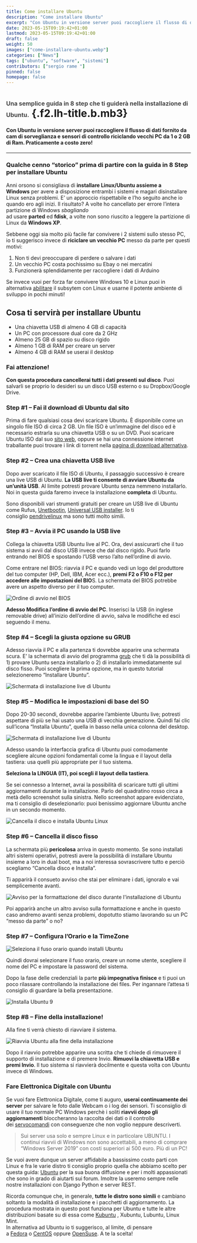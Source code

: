 ```yaml
---
title: Come installare Ubuntu
description: "Come installare Ubuntu"
excerpt: "Con Ubuntu in versione server puoi raccogliere il flusso di dati fornito da cam di sorveglianza e sensori di controllo riciclando vecchi PC da 1 o 2 GB di Ram. Praticamente a costo zero..."
date: 2023-05-15T09:19:42+01:00
lastmod: 2023-05-15T09:19:42+01:00
draft: false
weight: 50
images: ["come-installare-ubuntu.webp"]
categories: ["News"]
tags: ["ubuntu", "software", "sistemi"]
contributors: ["sergio rame "]
pinned: false
homepage: false
---
```

# <span style="font-size: 1rem; color: #464646;">Una semplice guida in 8 step che ti guiderà nella installazione di Ubuntu.</span> {.f2.lh-title.b.mb3}

<div class="cms mw6">
  <h4 id="con-ubuntu-in-versione-server-puoi-raccogliere-il-flusso-di-dati-fornito-da-cam-di-sorveglianza-e-sensori-di-controllo-riciclando-vecchi-pc-da-1-o-2-gb-di-ram-praticamente-a-costo-zero">
    Con Ubuntu in versione server puoi raccogliere il flusso di dati fornito da cam di sorveglianza e sensori di controllo riciclando vecchi PC da 1 o 2 GB di Ram. Praticamente a costo zero!
  </h4>
  
  <hr />
  
  <h3 id="qualche-cenno-storico-prima-di-partire-con-la-guida-in-8-step-per-installare-ubuntu">
    Qualche cenno “storico” prima di partire con la guida in 8 Step per installare Ubuntu
  </h3>
  
  <p>
    Anni orsono si consigliava di <strong>installare Linux/Ubuntu assieme a Windows</strong> per avere a disposizione entrambi i sistemi e magari disinstallare Linux senza problemi. E’ un approccio rispettabile e l’ho seguito anche io quando ero agli inizi. Il risultato? A volte ho cancellato per errore l’intera partizione di Windows <em>sbagliando</em><br /> ad usare <strong>parted</strong> ed <strong>fdisk</strong>, a volte non sono riuscito a leggere la partizione di Linux da <strong>Windows XP</strong>.
  </p>
  
  <p>
    Sebbene oggi sia molto più facile far convivere i 2 sistemi sullo stesso PC, io ti suggerisco invece di <strong>riciclare un vecchio PC</strong> messo da parte per questi motivi:
  </p>
  
  <ol>
    <li>
      Non ti devi preoccupare di perdere o salvare i dati
    </li>
    <li>
      Un vecchio PC costa pochissimo su Ebay o nei mercatini
    </li>
    <li>
      Funzionerà splendidamente per raccogliere i dati di Arduino
    </li>
  </ol>
  
  <p>
    Se invece vuoi per forza far convivere Windows 10 e Linux puoi in alternativa <a href="https://docs.microsoft.com/en-us/windows/wsl/install-win10">abilitare</a> il subsytem con Linux e usarne il potente ambiente di sviluppo in pochi minuti!
  </p>
  
  <h2 id="cosa-ti-servirà-per-installare-ubuntu">
    Cosa ti servirà per installare Ubuntu
  </h2>
  
  <ul>
    <li>
      Una chiavetta USB di almeno 4 GB di capacità
    </li>
    <li>
      Un PC con processore dual core da 2 GHz
    </li>
    <li>
      Almeno 25 GB di spazio su disco rigido
    </li>
    <li>
      Almeno 1 GB di RAM per creare un server
    </li>
    <li>
      Almeno 4 GB di RAM se userai il desktop
    </li>
  </ul>
  
  <h3 id="fai-attenzione">
    Fai attenzione!
  </h3>
  
  <p>
    <strong>Con questa procedura cancellerai tutti i dati presenti sul disco</strong>. Puoi salvarli se proprio lo desideri su un disco USB esterno o su Dropbox/Google Drive.
  </p>
  
  <h3 id="step-1-fai-il-download-di-ubuntu-dal-sito">
    Step #1 &#8211; Fai il download di Ubuntu dal sito
  </h3>
  
  <p>
    Prima di fare qualsiasi cosa devi scaricare Ubuntu. È disponibile come un singolo file ISO di circa 2 GB. Un file ISO è un’immagine del disco ed è necessario estrarla su una chiavetta USB o su un DVD. Puoi scaricare Ubuntu ISO dal suo <a href="https://ubuntu.com/download/desktop">sito web</a>, oppure se hai una connessione internet traballante puoi trovare i link di torrent nella <a href="https://ubuntu.com/download/alternative-downloads">pagina di download alternativa</a>.
  </p>
  
  <h3 id="step-2-crea-una-chiavetta-usb-live">
    Step #2 &#8211; Crea una <strong>chiavetta USB live</strong>
  </h3>
  
  <p>
    Dopo aver scaricato il file ISO di Ubuntu, il passaggio successivo è creare una live USB di Ubuntu. <strong>La USB live ti consente di avviare Ubuntu da un’unità USB</strong>. Al limite potresti provare Ubuntu senza nemmeno installarlo. Noi in questa guida faremo invece la installazione <strong>completa</strong> di Ubuntu.
  </p>
  
  <p>
    Sono disponibili vari strumenti gratuiti per creare un USB live di Ubuntu come Rufus, <a href="https://unetbootin.github.io/">Unetbootin</a>, <a href="https://www.pendrivelinux.com/universal-usb-installer-easy-as-1-2-3/">Universal USB installer</a>. Io ti consiglio <a href="https://www.pendrivelinux.com/category/new-usb-linux-tutorials/">pendrivelinux</a> ma sono tutti molto simili.
  </p>
  
  <h3 id="step-3-avvia-il-pc-usando-la-usb-live">
    Step #3 &#8211; Avvia il PC usando la USB live
  </h3>
  
  <p>
    Collega la chiavetta USB Ubuntu live al PC. Ora, devi assicurarti che il tuo sistema si avvii dal disco USB invece che dal disco rigido. Puoi farlo entrando nel BIOS e spostando l’USB verso l’alto nell’ordine di avvio.
  </p>
  
  <p>
    Come entrare nel BIOS: riavvia il PC e quando vedi un logo del produttore del tuo computer (HP, Dell, IBM, Acer ecc.), <strong>premi F2 o F10 o F12 per accedere alle impostazioni del BIO</strong>S. La schermata del BIOS potrebbe avere un aspetto diverso per il tuo computer.
  </p>
  
  <p>
    <img decoding="async" src="https://res.cloudinary.com/sebadima/image/upload/v1602690764/001/boot_order-BIOS_tbvs1r.jpg" alt="Ordine di avvio nel BIOS" />
  </p>
  
  <p>
    <strong>Adesso Modifica l’ordine di avvio del PC</strong>. Inserisci la USB (in inglese removable drive) all’inizio dell’ordine di avvio, salva le modifiche ed esci seguendo il menu.
  </p>
  
  <h3 id="step-4-scegli-la-giusta-opzione-su-grub">
    Step #4 &#8211; Scegli la giusta opzione su GRUB
  </h3>
  
  <p>
    Adesso riavvia il PC e alla partenza ti dovrebbe apparire una schermata scura. E’ la schermata di avvio del programma <a href="https://wiki.ubuntu-it.org/AmministrazioneSistema/Grub">grub</a> che ti dà la possibilità di 1) provare Ubuntu senza installarlo o 2) di installarlo immediatamente sul disco fisso. Puoi scegliere la prima opzione, ma in questo tutorial selezioneremo “Installare Ubuntu”.
  </p>
  
  <p>
    <img decoding="async" src="https://res.cloudinary.com/sebadima/image/upload/v1602690772/001/ubuntu_live_install_screen_wzqugq.jpg" alt="Schermata di installazione live di Ubuntu" />
  </p>
  
  <h3 id="step-5-modifica-le-impostazioni-di-base-del-so">
    Step #5 &#8211; Modifica le impostazioni di base del SO
  </h3>
  
  <p>
    Dopo 20-30 secondi, dovrebbe apparire l’ambiente Ubuntu live; potresti aspettare di più se hai usato una USB di vecchia generazione. Quindi fai clic sull’icona “Installa Ubuntu”, quella in basso nella unica colonna del desktop.
  </p>
  
  <p>
    <img decoding="async" src="https://res.cloudinary.com/sebadima/image/upload/v1602783971/001/Desktop-Ubuntu-Live_fb53ji.jpg" alt="Schermata di installazione live di Ubuntu" />

<br /> 

Adesso usando la interfaccia grafica di Ubuntu puoi comodamente scegliere alcune opzioni fondamentali come la lingua e il layout della tastiera: usa quelli più appropriate per il tuo sistema.
  </p>
  
  <p>
    <strong>Seleziona la LINGUA (IT), poi scegli il layout della tastiera</strong>.
  </p>
  
  <p>
    Se sei connesso a Internet, avrai la possibilità di scaricare tutti gli ultimi aggiornamenti durante la installazione. Parlo del quadratino rosso circa a metà dello screenshot sulla sinistra. Nello screenshot appare evidenziato, ma ti consiglio di deselezionarlo: puoi benissimo aggiornare Ubuntu anche in un secondo momento.
  </p>
  
  <p>
    <img decoding="async" src="https://res.cloudinary.com/sebadima/image/upload/v1602690801/001/install_ubuntu_4_wdk85u.jpg" alt="Cancella il disco e installa Ubuntu Linux" />
  </p>
  
  <h3 id="step-6-cancella-il-disco-fisso">
    Step #6 &#8211; Cancella il disco fisso
  </h3>
  
  <p>
    La schermata più <strong>pericolosa</strong> arriva in questo momento. Se sono installati altri sistemi operativi, potresti avere la possibilità di installare Ubuntu insieme a loro in dual boot, ma a noi interessa sovrascrivere tutto e perciò scegliamo “Cancella disco e Installa”.
  </p>
  
  <p>
    Ti apparirà il consueto avviso che stai per eliminare i dati, ignoralo e vai semplicemente avanti.
  </p>
  
  <p>
    <img decoding="async" src="https://i1.wp.com/itsfoss.com/wp-content/uploads/2020/01/install_ubuntu_5.jpg?resize=800%2C471&ssl=1" alt="Avviso per la formattazione del disco durante l'installazione di Ubuntu" />
  </p>
  
  <p>
    Poi apparirà anche un altro avviso sulla formattazione e anche in questo caso andremo avanti senza problemi, dopotutto stiamo lavorando su un PC “messo da parte” o no?
  </p>
  
  <h3 id="step-7-configura-l-orario-e-la-timezone">
    Step #7 &#8211; Configura l’Orario e la TimeZone
  </h3>
  
  <p>
    <img decoding="async" src="https://res.cloudinary.com/sebadima/image/upload/v1603296292/001/installazione-ubuntu-pc-4_eejths.jpg" alt="Seleziona il fuso orario quando installi Ubuntu" />
  </p>
  
  <p>
    Quindi dovrai selezionare il fuso orario, creare un nome utente, scegliere il nome del PC e impostare la password del sistema.
  </p>
  
  <p>
    Dopo la fase delle credenziali la parte <strong>più impegnativa finisce</strong> e ti puoi un poco rilassare controllando la installazione dei files. Per ingannare l’attesa ti consiglio di guardare la bella presentazione.
  </p>
  
  <p>
    <img decoding="async" src="https://res.cloudinary.com/sebadima/image/upload/v1603296319/001/installazione-ubuntu-pc-6-bis_zixnmi.jpg" alt="Installa Ubuntu 9" />
  </p>
  
  <h3 id="step-8-fine-della-installazione">
    Step #8 &#8211; Fine della installazione!
  </h3>
  
  <p>
    Alla fine ti verrà chiesto di riavviare il sistema.
  </p>
  
  <p>
    <img decoding="async" src="https://res.cloudinary.com/sebadima/image/upload/v1603296330/001/installazione-ubuntu-pc-7_vajtr6.jpg" alt="Riavvia Ubuntu alla fine della installazione" />
  </p>
  
  <p>
    Dopo il riavvio potrebbe apparire una scritta che ti chiede di rimuovere il supporto di installazione e di premere Invio. <strong>Rimuovi la chiavetta USB e premi Invio</strong>. Il tuo sistema si riavvierà docilmente e questa volta con Ubuntu invece di Windows.
  </p>
  
  <h3 id="fare-elettronica-digitale-con-ubuntu">
    Fare Elettronica Digitale con Ubuntu
  </h3>
  
  <p>
    Se vuoi fare Elettronica Digitale, come ti auguro, <strong>userai continuamente dei server</strong> per salvare le foto dalle Webcam o i log dei sensori. Ti sconsiglio di usare il tuo normale PC Windows perchè i soliti <strong>riavvii dopo gli aggiornamenti</strong> bloccheranno la raccolta dei dati o il controllo dei <a href="https://en.wikipedia.org/wiki/Servomotor">servocomandi</a> con conseguenze che non voglio neppure descriverti.
  </p>
  
  <blockquote>
    <p>
      Sui server usa solo e sempre Linux e in particolare UBUNTU. I continui riavvii di Windows non sono accettabili, a meno di comprare “Windows Server 2019” con costi superiori ai 500 euro. Più di un PC!
    </p>
  </blockquote>
  
  <p>
    Se vuoi avere dunque un server affidabile a bassissimo costo parti con Linux e fra le varie distro ti consiglio proprio quella che abbiamo scelto per questa guida: <a href="https://ubuntu.com/download">Ubuntu</a> per la sua buona diffusione e per i molti appassionati che sono in grado di aiutarti sui forum. Imoltre la useremo sempre nelle nostre installazioni con Django Python e server REST.
  </p>
  
  <p>
    Ricorda comunque che, in generale, <strong>tutte le distro sono simili</strong> e cambiano soltanto la modalità di installazione e i pacchetti di aggiornamento. La procedura mostrata in questo post funziona per Ubuntu e tutte le altre distribuzioni basate su di essa come <a href="https://kubuntu.org/">Kubuntu</a> , Xubuntu, Lubuntu, Linux Mint.<br /> In alternativa ad Ubuntu io ti suggerisco, al limite, di pensare a <a href="https://getfedora.org/">Fedora</a> o <a href="ihttps://www.centos.org/">CentOS</a> oppure <a href="https://www.opensuse.org/">OpenSuse</a>. A te la scelta!
  </p>
</div>
